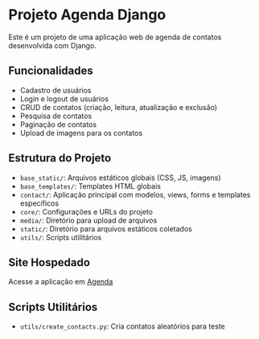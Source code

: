 # Projeto Agenda Django

Este é um projeto de uma aplicação web de agenda de contatos desenvolvida com Django.

## Funcionalidades

- Cadastro de usuários
- Login e logout de usuários
- CRUD de contatos (criação, leitura, atualização e exclusão)
- Pesquisa de contatos
- Paginação de contatos
- Upload de imagens para os contatos

## Estrutura do Projeto

- `base_static/`: Arquivos estáticos globais (CSS, JS, imagens)
- `base_templates/`: Templates HTML globais
- `contact/`: Aplicação principal com modelos, views, forms e templates específicos
- `core/`: Configurações e URLs do projeto
- `media/`: Diretório para upload de arquivos
- `static/`: Diretório para arquivos estáticos coletados
- `utils/`: Scripts utilitários

## Site Hospedado
Acesse a aplicação em  [Agenda](https://agendaotaviossousa.pythonanywhere.com)

## Scripts Utilitários

- `utils/create_contacts.py`: Cria contatos aleatórios para teste
